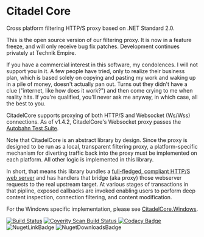 # Citadel Core
Cross platform filtering HTTP/S proxy based on .NET Standard 2.0.

This is the open source version of our filtering proxy. It is now in a feature freeze, and will only receive bug fix patches. Development continues privately at Technik Empire. 

If you have a commercial interest in this software, my condolences. I will not support you in it. A few people have tried, only to realize their business plan, which is based solely on copying and pasting my work and waking up in a pile of money, doesn't actually pan out. Turns out they didn't have a clue ("internet, like how does it work?") and then come crying to me when reality hits. If you're qualified, you'll never ask me anyway, in which case, all the best to you.

CitadelCore supports proxying of both HTTP/S and Websocket (Ws/Wss) connections. As of v1.4.2, CitadelCore's Websocket proxy passes the [Autobahn Test Suite](https://github.com/TechnikEmpire/CitadelCore/releases/download/v1.4.2/autobahn-testsuite-results.zip).

Note that CitadelCore is an abstract library by design. Since the proxy is designed to be run as a local, transparent filtering proxy, a platform-specific mechanism for diverting traffic back into the proxy must be implemented on each platform. All other logic is implemented in this library. 

In short, that means this library bundles a [full-fledged, compliant HTTP/S web server](https://github.com/aspnet/KestrelHttpServer) and has handlers that bridge (aka proxy) those webserver requests to the real upstream target. At various stages of transactions in that pipline, exposed callbacks are invoked enabling users to perform deep content inspection, connection filtering, and content modification.

For the Windows specific implementation, please see [CitadelCore.Windows](https://github.com/TechnikEmpire/CitadelCore.Windows).

[![Build Status](https://travis-ci.org/TechnikEmpire/CitadelCore.svg?branch=master)](https://travis-ci.org/TechnikEmpire/CitadelCore)
<a href="https://scan.coverity.com/projects/technikempire-citadelcore">
  <img alt="Coverity Scan Build Status"
       src="https://scan.coverity.com/projects/15514/badge.svg"/>
</a>
[![Codacy Badge](https://api.codacy.com/project/badge/Grade/79dbc8edcb3a413eafc84d0e506342e0)](https://www.codacy.com/app/TechnikEmpire/CitadelCore?utm_source=github.com&amp;utm_medium=referral&amp;utm_content=TechnikEmpire/CitadelCore&amp;utm_campaign=Badge_Grade)
![NugetLinkBadge](https://img.shields.io/nuget/v/CitadelCore.svg)
![NugetDownloadsBadge](https://img.shields.io/nuget/dt/CitadelCore.svg)  

